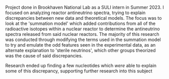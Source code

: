 Project done in Brookhaven National Lab as a SULI intern in Summer 2023. I focused on analyzing reactor antineutrino spectra, trying to explain discrepancies between new data and theoretical models.
The focus was to look at the 'summation model' which added contributions from all of the radioactive isotopes within a nuclear reactor to determine the antineutrino spectra released from said nuclear reactors.
The majority of this research was conducted through modifying the terms used in the summation model to try and emulate the odd features seen in the experimental data, as an alternate explanation to 'sterile neutrinos',
which other groups theorized was the cause of said discrepancies.

Research ended up finding a few nucleotides which _were_ able to explain some of this discrepancy, supporting further research into this subject
